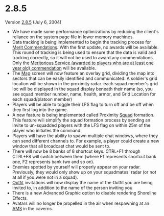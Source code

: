 # 2.8.5

Version [2.8.5](2.8.5.md) (July 6, 2004)

- We have made some performance optimizations by reducing the client's reliance
  on the system page file in lower memory machines.
- Data tracking is being implemented to begin the tracking process for
  [Merit Commendations](../merits/index.md). With the first
  update, no awards will be available. This round of tracking is being used to
  ensure that the data is valid and tracking correctly, so it will not be used
  to award any commendations. Only the
  [Meritorious Service (awarded to players who are at least one year old) commendation](../merits/Term_of_Service.md)
  will be available.
- The [Map](../terminology/Continental_Map.md) screen will now feature an overlay grid,
  dividing the map into sectors that can be easily identified and communicated.
  A soldier's grid location will be shown in the proximity radar. each squad
  member's grid loc will be displayed in the squad display beneath their name
  (so, you see squad member number, name, health, armor, and Grid Location for
  each squad/platoon member)
- Players will be able to toggle their LFS flag to turn off and be off when they
  first log into the game.
- A new feature is being implemented called Proximity
  [Squad](../terminology/Squad.md) formation. This feature will simplify the
  squad formation process by sending an invite to un-squadded players with the
  LFS flag on within 25m of the player who initiates the command.
- Players will have the ability to spawn multiple chat windows, where they can
  send different channels to. For example, a player could create a new window
  that all broadcast chat would be sent to.
- There will now be 8 banks of 8 shortcut keys. CTRL+F1 through CTRL+F8 will
  switch between them (where F1 represents shortcut bank one, F2 represents bank
  two and so on).
- Enemies spotted by yourself will properly appear on your radar. Previously,
  they would only show up on your squadmates' radar (or not at all if you were
  not in a squad).
- [Outfit](../terminology/Outfit.md) invitations will now display the name of
  the Outfit you are being invited to, in addition to the name of the person
  inviting you.
- There is a new Advanced Graphic option to disable rendering Shoreline Effects.
- Avatars will no longer be propelled in the air when respawning at an
  [AMS](../vehicles/Advanced_Mobile_Station.md) in the caverns.
